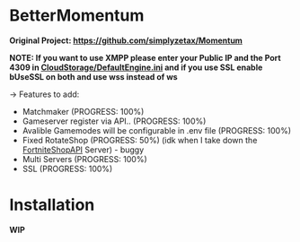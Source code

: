 # BetterMomentum

**Original Project: https://github.com/simplyzetax/Momentum**

**NOTE: If you want to use XMPP please enter your Public IP and the Port 4309 in [CloudStorage/DefaultEngine.ini](https://github.com/Project-BlackFN/BetterMomentum/CloudStorage/DefaultEngine.ini) and if you use SSL enable bUseSSL on both and use **wss** instead of **ws****

-> Features to add:

  - Matchmaker (PROGRESS: 100%)
  - Gameserver register via API.. (PROGRESS: 100%)
  - Avalible Gamemodes will be configurable in .env file (PROGRESS: 100%)
  - Fixed RotateShop (PROGRESS: 50%) (idk when I take down the [FortniteShopAPI](https://github.com/Project-BlackFN/FortniteShopAPI) Server) - buggy
  - Multi Servers (PROGRESS: 100%)
  - SSL (PROGRESS: 100%)


# Installation

**WIP**
